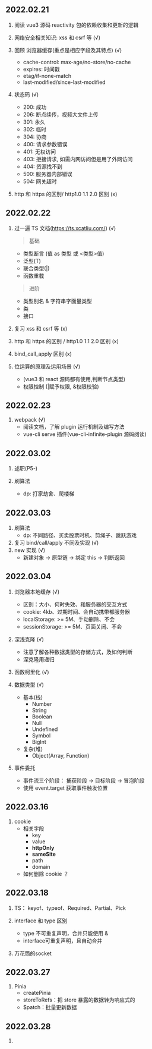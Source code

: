 ## 2022.02.21

1. 阅读 vue3 源码 reactivity 包的依赖收集和更新的逻辑

2. 网络安全相关知识: xss 和 csrf 等 (√)

3. 回顾 浏览器缓存(重点是相应字段及其特点) (√)

	- cache-control: max-age/no-store/no-cache
	- expires: 时间戳
	- etag/if-none-match
	- last-modified/since-last-modified

4. 状态码 (√)

	- 200: 成功
	- 206: 断点续传，视频大文件上传
	- 301: 永久
	- 302: 临时
	- 304: 协商
	- 400: 请求参数错误
	- 401: 无权访问
	- 403: 拒接请求, 如需内网访问但是用了外网访问
	- 404: 资源找不到
	- 500: 服务器内部错误
	- 504: 网关超时

5. http 和 https 的区别/ http1.0 1.1 2.0 区别 (x)

## 2022.02.22

1. 过一遍 TS 文档(https://ts.xcatliu.com/) (√)

	> 基础

	- 类型断言 (值 as 类型 或 <类型>值)
	- 泛型(T)
	- 联合类型(|)
	- 函数重载

	> 进阶

	- 类型别名 & 字符串字面量类型
	- 类
	- 接口

2. 复习 xss 和 csrf 等 (x)

3. http 和 https 的区别 / http1.0 1.1 2.0 区别 (x)

4. bind_call_apply 区别 (x)

5. 位运算的原理及运用场景 (√)
	- (vue3 和 react 源码都有使用,判断节点类型)
	- 权限控制 (|赋予权限, &权限校验)

## 2022.02.23

1. webpack (√)
	- 阅读文档，了解 plugin 运行机制及编写方法
	- vue-cli serve 插件(vue-cli-infinite-plugin 源码阅读)

## 2022.03.02

1. 述职(P5-)

2. 刷算法
	- dp: 打家劫舍、爬楼梯

## 2022.03.03

1. 刷算法
	- dp: 不同路径、买卖股票时机、剪绳子、跳跃游戏
2. 复习 bind/call/apply 不同及实现 (√)
3. new 实现 (√)
	- 新建对象 -> 原型链 -> 绑定 this -> 判断返回

## 2022.03.04

1. 浏览器本地缓存 (√)
	- 区别：大小、何时失效、和服务器的交互方式
	- cookie: 4kb、过期时间、会自动携带都服务器
	- localStorage: >= 5M、手动删除、不会
	- sessionStorage: >= 5M、页面关闭、不会
2. 深浅克隆 (√)
	- 注意了解各种数据类型的存储方式，及如何判断
	- 深克隆用递归
3. 函数柯里化 (√)

4. 数据类型 (√)
	- 基本(栈)
		- Number
		- String
		- Boolean
		- Null
		- Undefined
		- Symbol
		- BigInt
	- 复杂(堆)
		- Object(Array, Function)
5. 事件委托
	- 事件流三个阶段： 捕获阶段 -> 目标阶段 -> 冒泡阶段
	- 使用 event.target 获取事件触发位置

## 2022.03.16

1. cookie
	- 相关字段
		- key
		- value
		- **httpOnly**
		- **sameSite**
		- path
		- domain
	- 如何删除 cookie ？

## 2022.03.18

1. TS： keyof、typeof、Required、Partial、Pick
2. interface 和 type 区别
	- type 不可重复声明，合并只能使用 &
	- interface可重复声明，且自动合并

3. 万花筒的socket

## 2022.03.27

1. Pinia
   - createPinia
   - storeToRefs：把 store 暴露的数据转为响应式的
   - $patch：批量更新数据


## 2022.03.28

1. <script setup>
	- no return
	- 组件自动注册，无需 components: {} 注册
	- defineProps / defineEmits
	- defineExpose
2. npm run dev 发生了什么？


## 2022.03.29

1. Pinia使用
2. 持久化存储(`pinia-plugin-persistedstate`)原理
	```js
	// src/index.ts
	function createPersistedState(factoryOptions = {}) {
    return function(context) {
         // context 拿到当前 store 的上下文
         var _a, _b, _c, _d;
         const {
             options: { persist },
             store
         } = context;
         if (!persist)
             return;
         const {
             storage = (_a = factoryOptions.storage) != null ? _a : localStorage,
             beforeRestore = (_b = factoryOptions.beforeRestore) != null ? _b : null,
             afterRestore = (_c = factoryOptions.afterRestore) != null ? _c : null,
             serializer = (_d = factoryOptions.serializer) != null ? _d : {
                 serialize: JSON.stringify,
                 deserialize: JSON.parse
             },
             key = store.$id,
             paths = null
         } = typeof persist != "boolean" ? persist : {};
         // 调用外部的传入的 hook: beforeRestore 函数，并将 context 传给外部
         // 外部定义的 beforeRestore 函数 可以对当前实例做修改
         beforeRestore == null ? void 0 : beforeRestore(context);
         
         // !!! 每次注册当前插件的时候，会把 storage 中的所有数据 通过 $patch 批量存入 store
         try {
             const fromStorage = storage.getItem(key);
             if (fromStorage)
                 store.$patch(serializer.deserialize(fromStorage));
         } catch (_error) {
         }
         
	      // 调用外部的传入的 hook: afterRestore 函数，并将 context 传给外部
         afterRestore == null ? void 0 : afterRestore(context);
   
         // !!! 订阅 vuex中的数据，每次store变化的时候，把新的数据存入 storage中
         store.$subscribe((_mutation, state) => {
             try {
                 const toStore = Array.isArray(paths) ? pick(state, paths) : state;
                 storage.setItem(key, serializer.serialize(toStore));
             } catch (_error) {
            }
	      }, { detached: true });
	  };
	}
	```


## 2022.03.30

1. 最大子数组和（no.53）
2. 二叉树的中序遍历 (no.94)


## 2022.04.28

1. try catch 不可return阻止代码继续执行
2. axios 中的 request 中可通过 cancelToken 字段取消请求
3. **对称二叉树** （双指针同时移动）
4. **二叉树的最大深度** (递归，类似动态规划的思想，找出状态转移方程)


## 2022.05.26

1. npm run serve 的时候发生了什么？


## 2022.06.02

1. 可选链操作符移动端有兼容性问题（ios >= 13.4）
		可通过babel 插件进行兼容处理
3. http 缓存
   - 强缓存
     - Expires（http1.0）：绝对时间，时间戳
     - Cache-control（http1.1）：相对时间，秒
   - 协商缓存

## 2022.06.27

1. uni-app 生命周期的选择，navigateTo 不会销毁原来的组件(选用`onHide`)，navigateBack 会销毁(选用`onUnload/onMounted`)


## 2022.07.11

1. node 启动浏览器，利用 `puppeteer` 访问浏览器页面，并进行人为导出
2. 并发请求处理，利用 queue 队列控制最大并发量（`重点是queue的实现逻辑，及on关键字实现事件监听`）


## 2022.07.12

1. 关于循环中的异步函数
	- forEach 中不会等待异步任务的回调结果，而是直接获取到 undefined 的回调结果（即forEach是`并行`的，无法通过某个异步回调跳出循环）
	- for, for of 等是会等待异步回调的，（即是`串行`的，可通过本次循环的异步回调结果跳出循环）



## 这里开始按周记录，便于周末回顾巩固相关知识点

### 2022.08.08 - 2022.08.14

**知识点**

- 页面从输入URL到展示

**算法**

- 滑动窗口
	- [x] [5.最大不重复子串]()
	- [x] [209.长度最小的子数组](https://leetcode.cn/problems/minimum-size-subarray-sum/)

- [LRU 算法详解](https://github.com/labuladong/fucking-algorithm/blob/master/%E9%AB%98%E9%A2%91%E9%9D%A2%E8%AF%95%E7%B3%BB%E5%88%97/LRU%E7%AE%97%E6%B3%95.md)

- 二分法

- **深刻理解二叉树的遍历算法**

```js
/* 二叉树遍历框架 */
void traverse(TreeNode root) {
	// 前序遍历
	traverse(root.left)
	// 中序遍历
	traverse(root.right)
	// 后序遍历
}
```

> 诸多常见算法其实都是树的遍历问题

- 前序遍历：先主逻辑、再递归
	- `快排`：排序后（`主逻辑`）再进行(`递归`)对左右区间排序

- 后续遍历：先递归、再执行主逻辑
	- `归并`：不断分区间（`递归`）再合并区间排序（`主逻辑`）
	- `分治`
	- `回溯`

**项目**

- 监控sdk


### 2022.08.15 - 2022.08.21

**知识点**

1. 原型链、new、继承

2. [ ] eventloop、promise、nextTick

3. [ ] http缓存，js内存存放，垃圾回收机制

**算法**

1. 前缀和
	- [x] [560.和为k的子数组](https://leetcode.cn/problems/subarray-sum-equals-k/)
2. 滑动窗口的框架及注意事项
```js
// 框架
function slideWindow() {
	// 1. 初始化左右指针，左闭右开，指向0
	// 2. 扩大窗口，直至满足条件 
	right ++
	// 3. 缩小窗口, 找到最小窗口，比较并更新
	while(满足条件) {
		left++
		if(right - left < min) {
			min = right - left
		}
	}
	// reutrn：当right = arr.length-1，且left缩到最小的时候，返回最小窗口
}
```
**项目**
